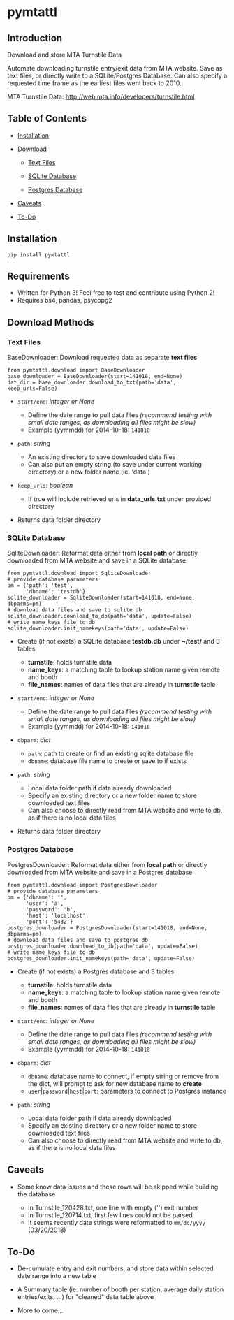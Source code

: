 # pymtattl

## Introduction

Download and store MTA Turnstile Data

Automate downloading turnstile entry/exit data from MTA website. Save as text files, or directly write to a SQLite/Postgres Database. Can also specify a requested time frame as the earliest files went back to 2010.

MTA Turnstile Data: http://web.mta.info/developers/turnstile.html


## Table of Contents

* [Installation](#installation)

* [Download](#download)

  * [Text Files](#text-files)

  * [SQLite Database](#sqlite-database)

  * [Postgres Database](#postgres-database)

* [Caveats](#caveats)

* [To-Do](#to-do)

## Installation

    pip install pymtattl

## Requirements

* Written for Python 3! Feel free to test and contribute using Python 2!
* Requires bs4, pandas, psycopg2

## Download Methods

### Text Files

BaseDownloader: Download requested data as separate **text files**

    from pymtattl.download import BaseDownloader
    base_downlowder = BaseDownloader(start=141018, end=None)    
    dat_dir = base_downloader.download_to_txt(path='data', keep_urls=False)  

* `start/end`: *integer or None*
  - Define the date range to pull data files *(recommend testing with small date ranges, as downloading all files might be slow)*
  - Example (yymmdd) for 2014-10-18: `141018`

* `path`: *string*
  - An existing directory to save downloaded data files
  - Can also put an empty string (to save under current working directory) or a new folder name (ie. 'data')

* `keep_urls`: *boolean*
  - If true will include retrieved urls in **data_urls.txt** under provided directory

* Returns data folder directory

### SQLite Database

SqliteDownloader: Reformat data either from **local path** or directly downloaded from MTA website and save in a SQLite database

    from pymtattl.download import SqliteDownloader
    # provide database parameters
    pm = {'path': 'test',
          'dbname': 'testdb'}
    sqlite_downloader = SqliteDownloader(start=141018, end=None, dbparms=pm)
    # download data files and save to sqlite db
    sqlite_downloader.download_to_db(path='data', update=False)
    # write name_keys file to db
    sqlite_downloader.init_namekeys(path='data', update=False)

* Create (if not exists) a SQLite database **testdb.db** under **~/test/** and 3 tables

  - **turnstile**: holds turnstile data
  - **name_keys**: a matching table to lookup station name given remote and booth
  - **file_names**: names of data files that are already in **turnstile** table

* `start/end`: *integer or None*
  - Define the date range to pull data files *(recommend testing with small date ranges, as downloading all files might be slow)*
  - Example (yymmdd) for 2014-10-18: `141018`

* `dbparm`: *dict*
  - `path`: path to create or find an existing sqlite database file
  - `dbname`: database file name to create or save to if exists

* `path`: *string*
  - Local data folder path if data already downloaded
  - Specify an existing directory or a new folder name to store downloaded text files
  - Can also choose to directly read from MTA website and write to db, as if there is no local data files

* Returns data folder directory

### Postgres Database

PostgresDownloader: Reformat data either from **local path** or directly downloaded from MTA website and save in a Postgres database

    from pymtattl.download import PostgresDownloader
    # provide database parameters
    pm = {'dbname': '',
          'user': 'a',
          'password': 'b',
          'host': 'localhost',
          'port': '5432'}
    postgres_downloader = PostgresDownloader(start=141018, end=None, dbparms=pm)
    # download data files and save to postgres db
    postgres_downloader.download_to_db(path='data', update=False)
    # write name_keys file to db
    postgres_downloader.init_namekeys(path='data', update=False)

* Create (if not exists) a Postgres database and 3 tables

  - **turnstile**: holds turnstile data
  - **name_keys**: a matching table to lookup station name given remote and booth
  - **file_names**: names of data files that are already in **turnstile** table

* `start/end`: *integer or None*
  - Define the date range to pull data files *(recommend testing with small date ranges, as downloading all files might be slow)*
  - Example (yymmdd) for 2014-10-18: `141018`

* `dbparm`: *dict*
  - `dbname`: database name to connect, if empty string or remove from the dict, will prompt to ask for new database name to **create**
  - `user`|`password`|`host`|`port`: parameters to connect to Postgres instance

* `path`: *string*
  - Local data folder path if data already downloaded
  - Specify an existing directory or a new folder name to store downloaded text files
  - Can also choose to directly read from MTA website and write to db, as if there is no local data files

## Caveats

* Some know data issues and these rows will be skipped while building the database

  - In Turnstile_120428.txt, one line with empty ('') exit number
  - In Turnstile_120714.txt, first few lines could not be parsed
  - It seems recently date strings were reformatted to `mm/dd/yyyy` (03/20/2018)

## To-Do

* De-cumulate entry and exit numbers, and store data within selected date range into a new table

* A Summary table (ie. number of booth per station, average daily station entries/exits, ...) for "cleaned" data table above

* More to come...
